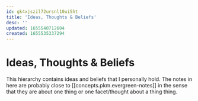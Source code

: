 ```yaml
---
id: gk4xjszil72ursnl10ui5ht
title: 'Ideas, Thoughts & Beliefs'
desc: ''
updated: 1655540712604
created: 1655535337294
---
```

# Ideas, Thoughts & Beliefs

This hierarchy contains ideas and beliefs that I personally hold. The notes in here are probably close to
[[concepts.pkm.evergreen-notes]] in the sense that they are about one thing or one facet/thought about a thing thing.
